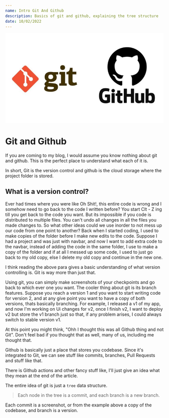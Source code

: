 ```yaml
---
name: Intro Git And Github
description: Basics of git and github, explaining the tree structure
date: 10/02/2022
---
```


![banner](https://raw.githubusercontent.com/satvik-1203/blogs/git-github/images/git-github.jpg)

# Git and Github

If you are coming to my blog, I would assume you know nothing about git and github. This is the perfect place to understand what each of it is.

In short, Git is the version control and github is the cloud storage where the project folder is stored.

## What is a version control?

Ever had times where you were like Oh Shit!, this entire code is wrong and I somehow need to go back to the code I written before?
You start Clt - Z ing till you get back to the code you want. But its impossible if you code is distributed to multiple files.
You can't undo all changes in all the files you made changes to. So what other ideas could we use inorder to not mess up our code from one point to another?
Back when I started coding, I used to make copies of the folder before I make new edits to the code.
Suppose I had a project and was just with navbar, and now I want to add extra code to the navbar, instead of adding the code in the same folder, I use to make a copy of the folder and if at all I messed up some code, I used to just go back to my old copy, else I delete my old copy and continue in the new one.

I think reading the above para gives a basic understanding of what version controlling is. Git is way more than just that.

Using git, you can simply make screenshots of your checkpoints and go back to which ever one you want. The cooler thing about git is its branch features.
Suppose you reach a version 1 and you want to start writing code for version 2, and at any give point you want to have a copy of both versions, thats basically branching.
For example, I released a v1 of my app, and now I'm working on Ui changes for v2, once I finish v2, I want to deploy v2 but store the v1 branch just so that, if any problem arises, I could always switch to stable version v1.

At this point you might think, "Ohh I thought this was all Github thing and not Git".
Don't feel bad if you thought that as well, many of us, including me thought that.

Github is basically just a place that stores you codebase. Since it's integrated to Git, we can see stuff like commits, branches, Pull Requests and stuff like that.

There is Github actions and other fancy stuff like, I'll just give an idea what they mean at the end of the article.

The entire idea of git is just a `tree` data structure.

> Each node in the tree is a commit, and each branch is a new branch.

Each commit is a screenshot, or from the example above a copy of the codebase, and branch is a version.
